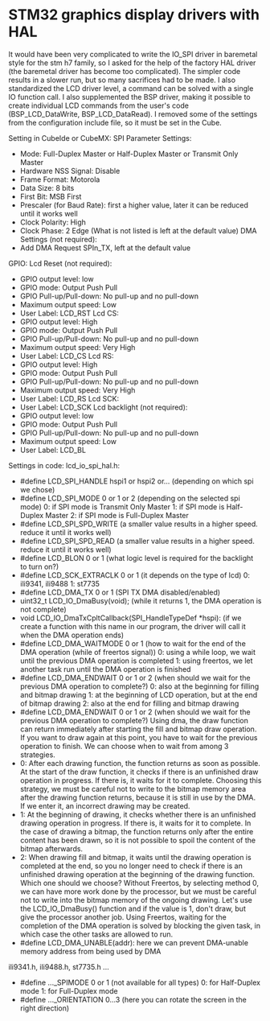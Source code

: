 # STM32 graphics display drivers with HAL

It would have been very complicated to write the IO_SPI driver in baremetal style for the stm h7 family, 
so I asked for the help of the factory HAL driver (the baremetal driver has become too complicated). 
The simpler code results in a slower run, but so many sacrifices had to be made. 
I also standardized the LCD driver level, a command can be solved with a single IO function call. 
I also supplemented the BSP driver, making it possible to create individual LCD commands from 
the user's code (BSP_LCD_DataWrite, BSP_LCD_DataRead). I removed some of the settings from the 
configuration include file, so it must be set in the Cube.

Setting in CubeIde or CubeMX:
SPI
  Parameter Settings:
  - Mode: Full-Duplex Master or Half-Duplex Master or Transmit Only Master
  - Hardware NSS Signal: Disable
  - Frame Format: Motorola
  - Data Size: 8 bits
  - First Bit: MSB First
  - Prescaler (for Baud Rate): first a higher value, later it can be reduced until it works well
  - Clock Polarity: High
  - Clock Phase: 2 Edge
  (What is not listed is left at the default value)
  DMA Settings (not required):
  - Add DMA Request SPIn_TX, left at the default value
  
GPIO:
  Lcd Reset (not required):
  - GPIO output level: low
  - GPIO mode: Output Push Pull
  - GPIO Pull-up/Pull-down: No pull-up and no pull-down
  - Maximum output speed: Low
  - User Label: LCD_RST
  Lcd CS:
  - GPIO output level: High
  - GPIO mode: Output Push Pull
  - GPIO Pull-up/Pull-down: No pull-up and no pull-down
  - Maximum output speed: Very High
  - User Label: LCD_CS
  Lcd RS:
  - GPIO output level: High
  - GPIO mode: Output Push Pull
  - GPIO Pull-up/Pull-down: No pull-up and no pull-down
  - Maximum output speed: Very High
  - User Label: LCD_RS
  Lcd SCK:
  - User Label: LCD_SCK
  Lcd backlight (not required):
  - GPIO output level: low
  - GPIO mode: Output Push Pull
  - GPIO Pull-up/Pull-down: No pull-up and no pull-down
  - Maximum output speed: Low
  - User Label: LCD_BL

Settings in code:
  lcd_io_spi_hal.h:
  - #define LCD_SPI_HANDLE   hspi1 or hspi2 or... (depending on which spi we chose)
  - #define LCD_SPI_MODE     0 or 1 or 2 (depending on the selected spi mode)
    0: if SPI mode is Transmit Only Master
    1: if SPI mode is Half-Duplex Master
    2: if SPI mode is Full-Duplex Master
  - #define LCD_SPI_SPD_WRITE (a smaller value results in a higher speed. reduce it until it works well)
  - #define LCD_SPI_SPD_READ  (a smaller value results in a higher speed. reduce it until it works well)
  - #define LCD_BLON 0 or 1 (what logic level is required for the backlight to turn on?)
  - #define LCD_SCK_EXTRACLK  0 or 1 (it depends on the type of lcd)
    0: ili9341, ili9488
    1: st7735
  - #define LCD_DMA_TX 0 or 1 (SPI TX DMA disabled/enabled)
  - uint32_t LCD_IO_DmaBusy(void); (while it returns 1, the DMA operation is not complete)
  - void LCD_IO_DmaTxCpltCallback(SPI_HandleTypeDef *hspi): (if we create a function with this name in our program, 
    the driver will call it when the DMA operation ends)
  - #define LCD_DMA_WAITMODE  0 or 1 (how to wait for the end of the DMA operation (while of freertos signal))
    0: using a while loop, we wait until the previous DMA operation is completed
    1: using freertos, we let another task run until the DMA operation is finished
  - #define LCD_DMA_ENDWAIT   0 or 1 or 2 (when should we wait for the previous DMA operation to complete?)
    0: also at the beginning for filling and bitmap drawing
    1: at the beginning of LCD operation, but at the end of bitmap drawing
    2: also at the end for filling and bitmap drawing
  - #define LCD_DMA_ENDWAIT   0 or 1 or 2 (when should we wait for the previous DMA operation to complete?)
    Using dma, the draw function can return immediately after starting the fill and bitmap draw operation.
    If you want to draw again at this point, you have to wait for the previous operation to finish. 
    We can choose when to wait from among 3 strategies.
  - 0: After each drawing function, the function returns as soon as possible. 
    At the start of the draw function, it checks if there is an unfinished draw operation in progress. 
    If there is, it waits for it to complete. 
    Choosing this strategy, we must be careful not to write to the bitmap memory area after the drawing 
    function returns, because it is still in use by the DMA. 
    If we enter it, an incorrect drawing may be created.
  - 1: At the beginning of drawing, it checks whether there is an unfinished drawing operation in progress. 
    If there is, it waits for it to complete. In the case of drawing a bitmap, the function returns 
    only after the entire content has been drawn, so it is not possible to spoil the content of the 
    bitmap afterwards.
  - 2: When drawing fill and bitmap, it waits until the drawing operation is completed at the end, 
    so you no longer need to check if there is an unfinished drawing operation at the beginning 
    of the drawing function.
    Which one should we choose? Without Freertos, by selecting method 0, 
    we can have more work done by the processor, but we must be careful not to write into the 
    bitmap memory of the ongoing drawing. Let's use the LCD_IO_DmaBusy() function and if 
    the value is 1, don't draw, but give the processor another job. 
    Using Freertos, waiting for the completion of the DMA operation is solved by blocking the given task, 
    in which case the other tasks are allowed to run.	
  - #define LCD_DMA_UNABLE(addr): here we can prevent DMA-unable memory address from being used by DMA

  ili9341.h, ili9488.h, st7735.h ...
  - #define  ..._SPIMODE 0 or 1 (not available for all types)
    0: for Half-Duplex mode
    1: for Full-Duplex mode
  - #define  ..._ORIENTATION  0...3 (here you can rotate the screen in the right direction)
